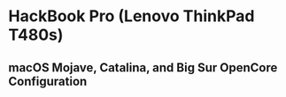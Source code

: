 # HackBook Pro (Lenovo ThinkPad T480s)

## macOS Mojave, Catalina, and Big Sur OpenCore Configuration